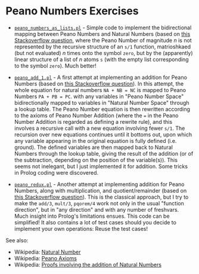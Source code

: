 # Peano Numbers Exercises

- [`peano_numbers_as_lists.pl`](peano_numbers_as_lists.pl) - Simple code to implement the bidirectional mapping between Peano Numbers and Natural Numbers (based on [this Stackoverflow question](https://stackoverflow.com/questions/8954435/convert-peano-number-sn-to-integer-in-prolog), where the Peano Number of magnitude _n_ is not represented by the recursive structure of an `s/1` function, matrioshkaed (but not evaluated) _n_ times onto the symbol `zero`, but by the (apparently) linear structure of a list of _n_ atoms `s` (with the empty list corresponding to the symbol `zero`). Much better!

- [`peano_add_1.pl`](peano_add_1.pl) - A first attempt at implementing an addition for Peano Numbers (based on [this Stackoverflow question](https://stackoverflow.com/questions/62088500/how-can-i-write-two-predicates-a-division-and-remainder-in-prolog)). In this attempt, the whole equation for natural numbers `NA + NB = NC` is mapped to Peano Numbers `PA + PB = PC`. with any variables in "Peano Number Space" bidirectionally mapped to variables in "Natural Number Space" through a lookup table. The Peano Number equation is then rewritten according to the axioms of Peano Number Addition (where the `=` in the Peano Number Addition is regarded as defining a rewrite rule), and this involves a recursive call with a new equation involving fewer `s/1`. The recursion over new equations continues until it bottoms out, upon which any variable appearing in the original equation is fully defined (i.e. ground). The defined variables are then mapped back to Natural Numbers through the lookup table, giving the result of the addition (or of the subtraction, depending on the position of the variable(s)). This seems not inelegant, but I just implemented it for addition. Some tricks in Prolog coding were discovered. 

- [`peano_redux.pl`](peano_redux.pl) - Another attempt at implementing addition for Peano Numbers, along with multiplication, and quotient/remainder (based on [this Stackoverflow question](https://stackoverflow.com/questions/62132704/times-quotient-and-remainder-predicates-in-prolog)). This is the classical approach, but I try to make the `add/3`, `mult/3`, `pqorem/4` work not only in the usual "function direction", but in "any direction" and with any number of freshvars. Much insight into Prolog's limitations ensues. This code can be simplified! It also contains a lot of test cases should you decide to implement your own operations: Reuse the test cases!

See also: 

- Wikipedia: [Natural Number](https://en.wikipedia.org/wiki/Natural_number)
- Wikipedia: [Peano Axioms](https://en.wikipedia.org/wiki/Peano_axioms)
- Wikipedia: [Proofs involving the addition of Natural Numbers](https://en.wikipedia.org/wiki/Proofs_involving_the_addition_of_natural_numbers)
